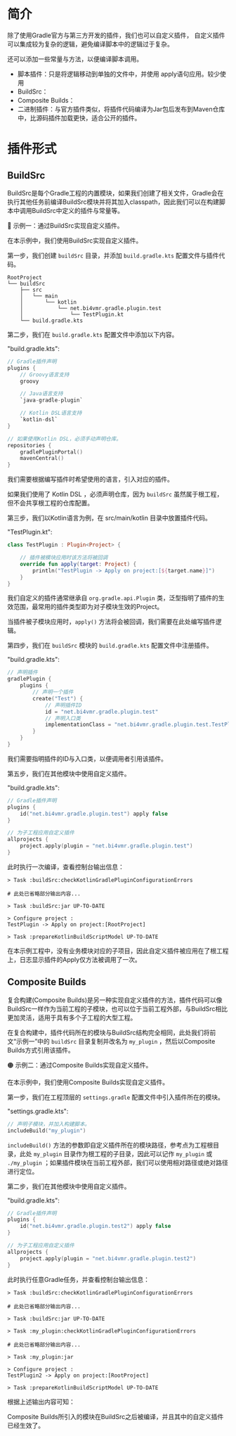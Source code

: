 # 简介
除了使用Gradle官方与第三方开发的插件，我们也可以自定义插件，
自定义插件可以集成较为复杂的逻辑，避免编译脚本中的逻辑过于复杂。

还可以添加一些常量与方法，以便编译脚本调用。

- 脚本插件：只是将逻辑移动到单独的文件中，并使用 apply语句应用。较少使用
- BuildSrc：
- Composite Builds：
- 二进制插件：与官方插件类似，将插件代码编译为Jar包后发布到Maven仓库中，比源码插件加载更快，适合公开的插件。


# 插件形式
## BuildSrc
BuildSrc是每个Gradle工程的内置模块，如果我们创建了相关文件，Gradle会在执行其他任务前编译BuildSrc模块并将其加入classpath，因此我们可以在构建脚本中调用BuildSrc中定义的插件与常量等。

🔴 示例一：通过BuildSrc实现自定义插件。

在本示例中，我们使用BuildSrc实现自定义插件。

第一步，我们创建 `buildSrc` 目录，并添加 `build.gradle.kts` 配置文件与插件代码。

```text
RootProject
└── buildSrc
    ├── src
    │   └── main
    │       └── kotlin
    │           └── net.bi4vmr.gradle.plugin.test
    │               └── TestPlugin.kt
    └── build.gradle.kts
```

第二步，我们在 `build.gradle.kts` 配置文件中添加以下内容。

"build.gradle.kts":

```kotlin
// Gradle插件声明
plugins {
    // Groovy语言支持
    groovy

    // Java语言支持
    `java-gradle-plugin`

    // Kotlin DSL语言支持
    `kotlin-dsl`
}

// 如果使用Kotlin DSL，必须手动声明仓库。
repositories {
    gradlePluginPortal()
    mavenCentral()
}
```

我们需要根据编写插件时希望使用的语言，引入对应的插件。

如果我们使用了 Kotlin DSL ，必须声明仓库，因为 `buildSrc` 虽然属于根工程，但不会共享根工程的仓库配置。

第三步，我们以Kotlin语言为例，在 src/main/kotlin 目录中放置插件代码。


"TestPlugin.kt":

```kotlin
class TestPlugin : Plugin<Project> {

    // 插件被模块应用时该方法将被回调
    override fun apply(target: Project) {
        println("TestPlugin -> Apply on project:[${target.name}]")
    }
}
```

我们自定义的插件通常继承自 `org.gradle.api.Plugin` 类，泛型指明了插件的生效范围，最常用的插件类型即为对子模块生效的Project。

当插件被子模块应用时，`apply()` 方法将会被回调，我们需要在此处编写插件逻辑。

第四步，我们在 `buildSrc` 模块的 `build.gradle.kts` 配置文件中注册插件。

"build.gradle.kts":

```kotlin
// 声明插件
gradlePlugin {
    plugins {
        // 声明一个插件
        create("Test") {
            // 声明插件ID
            id = "net.bi4vmr.gradle.plugin.test"
            // 声明入口类
            implementationClass = "net.bi4vmr.gradle.plugin.test.TestPlugin"
        }
    }
}
```

我们需要指明插件的ID与入口类，以便调用者引用该插件。

第五步，我们在其他模块中使用自定义插件。


"build.gradle.kts":

```kotlin
// Gradle插件声明
plugins {
    id("net.bi4vmr.gradle.plugin.test") apply false
}

// 为子工程应用自定义插件
allprojects {
    project.apply(plugin = "net.bi4vmr.gradle.plugin.test")
}
```

此时执行一次编译，查看控制台输出信息：



```text
> Task :buildSrc:checkKotlinGradlePluginConfigurationErrors

# 此处已省略部分输出内容...

> Task :buildSrc:jar UP-TO-DATE

> Configure project :
TestPlugin -> Apply on project:[RootProject]

> Task :prepareKotlinBuildScriptModel UP-TO-DATE
```

在本示例工程中，没有业务模块对应的子项目，因此自定义插件被应用在了根工程上，日志显示插件的Apply仅方法被调用了一次。



## Composite Builds
复合构建(Composite Builds)是另一种实现自定义插件的方法，插件代码可以像BuildSrc一样作为当前工程的子模块，也可以位于当前工程外部，与BuildSrc相比更加灵活，适用于具有多个子工程的大型工程。

在复合构建中，插件代码所在的模块与BuildSrc结构完全相同，此处我们将前文“示例一”中的 `buildSrc` 目录复制并改名为 `my_plugin` ，然后以Composite Builds方式引用该插件。

🟠 示例二：通过Composite Builds实现自定义插件。

在本示例中，我们使用Composite Builds实现自定义插件。

第一步，我们在工程顶层的 `settings.gradle` 配置文件中引入插件所在的模块。

"settings.gradle.kts":

```kotlin
// 声明子模块，并加入构建脚本。
includeBuild("my_plugin")
```

`includeBuild()` 方法的参数即自定义插件所在的模块路径，参考点为工程根目录，此处 `my_plugin` 目录作为根工程的子目录，因此可以记作 `my_plugin` 或 `./my_plugin` ；如果插件模块在当前工程外部，我们可以使用相对路径或绝对路径进行定位。

第二步，我们在其他模块中使用自定义插件。

"build.gradle.kts":

```kotlin
// Gradle插件声明
plugins {
    id("net.bi4vmr.gradle.plugin.test2") apply false
}

// 为子工程应用自定义插件
allprojects {
    project.apply(plugin = "net.bi4vmr.gradle.plugin.test2")
}
```

此时执行任意Gradle任务，并查看控制台输出信息：

```text
> Task :buildSrc:checkKotlinGradlePluginConfigurationErrors

# 此处已省略部分输出内容...

> Task :buildSrc:jar UP-TO-DATE

> Task :my_plugin:checkKotlinGradlePluginConfigurationErrors

# 此处已省略部分输出内容...

> Task :my_plugin:jar

> Configure project :
TestPlugin2 -> Apply on project:[RootProject]

> Task :prepareKotlinBuildScriptModel UP-TO-DATE
```

根据上述输出内容可知：

Composite Builds所引入的模块在BuildSrc之后被编译，并且其中的自定义插件已经生效了。
